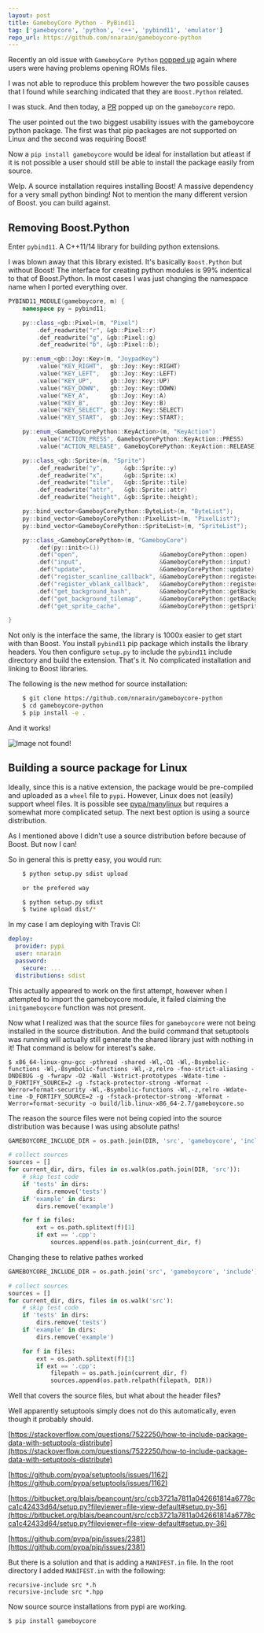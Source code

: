 ```yaml
---
layout: post
title: GameboyCore Python - PyBind11
tag: ['gameboycore', 'python', 'c++', 'pybind11', 'emulator']
repo_url: https://github.com/nnarain/gameboycore-python
---
```


Recently an old issue with `GameboyCore Python` [popped up](https://github.com/nnarain/gameboycore-python/issues/19) again where users were having problems opening ROMs files.

I was not able to reproduce this problem however the two possible causes that I found while searching indicated that they are `Boost.Python` related.

I was stuck. And then today, a [PR](https://github.com/nnarain/gameboycore/pull/132) popped up on the `gameboycore` repo.

The user pointed out the two biggest usability issues with the gameboycore python package. The first was that pip packages are not supported on Linux and the second was requiring Boost!

Now a `pip install gameboycore` would be ideal for installation but atleast if it is not possible a user should still be able to install the package easily from source.

Welp. A source installation requires installing Boost! A massive dependency for a very small python binding! Not to mention the many different version of Boost. you can build against.

Removing Boost.Python
---------------------

Enter `pybind11`. A C++11/14 library for building python extensions.

I was blown away that this library existed. It's basically `Boost.Python` but without Boost! The interface for creating python modules is 99% indentical to that of Boost.Python. In most cases I was just changing the namespace name when I ported everything over.

```c++
PYBIND11_MODULE(gameboycore, m) {
    namespace py = pybind11;

    py::class_<gb::Pixel>(m, "Pixel")
        .def_readwrite("r", &gb::Pixel::r)
        .def_readwrite("g", &gb::Pixel::g)
        .def_readwrite("b", &gb::Pixel::b);

    py::enum_<gb::Joy::Key>(m, "JoypadKey")
        .value("KEY_RIGHT",  gb::Joy::Key::RIGHT)
        .value("KEY_LEFT",   gb::Joy::Key::LEFT)
        .value("KEY_UP",     gb::Joy::Key::UP)
        .value("KEY_DOWN",   gb::Joy::Key::DOWN)
        .value("KEY_A",      gb::Joy::Key::A)
        .value("KEY_B",      gb::Joy::Key::B)
        .value("KEY_SELECT", gb::Joy::Key::SELECT)
        .value("KEY_START",  gb::Joy::Key::START);

    py::enum_<GameboyCorePython::KeyAction>(m, "KeyAction")
        .value("ACTION_PRESS", GameboyCorePython::KeyAction::PRESS)
        .value("ACTION_RELEASE", GameboyCorePython::KeyAction::RELEASE);

    py::class_<gb::Sprite>(m, "Sprite")
        .def_readwrite("y",      &gb::Sprite::y)
        .def_readwrite("x",      &gb::Sprite::x)
        .def_readwrite("tile",   &gb::Sprite::tile)
        .def_readwrite("attr",   &gb::Sprite::attr)
        .def_readwrite("height", &gb::Sprite::height);

    py::bind_vector<GameboyCorePython::ByteList>(m, "ByteList");
    py::bind_vector<GameboyCorePython::PixelList>(m, "PixelList");
    py::bind_vector<GameboyCorePython::SpriteList>(m, "SpriteList");

    py::class_<GameboyCorePython>(m, "GameboyCore")
        .def(py::init<>())
        .def("open",                       &GameboyCorePython::open)
        .def("input",                      &GameboyCorePython::input)
        .def("update",                     &GameboyCorePython::update)
        .def("register_scanline_callback", &GameboyCorePython::registerScanlineCallback)
        .def("register_vblank_callback",   &GameboyCorePython::registerVBlankCallback)
        .def("get_background_hash",        &GameboyCorePython::getBackgroundHash)
        .def("get_background_tilemap",     &GameboyCorePython::getBackgroundTileMap)
        .def("get_sprite_cache",           &GameboyCorePython::getSpriteCache);

}
```

Not only is the interface the same, the library is 1000x easier to get start with than Boost. You install `pybind11` pip package which installs the library headers. You then configure `setup.py` to include the `pybind11` include directory and build the extension. That's it. No complicated installation and linking to Boost libraries.

The following is the new method for source installation:

```bash
    $ git clone https://github.com/nnarain/gameboycore-python
    $ cd gameboycore-python
    $ pip install -e .
```

And it works!

![Image not found!](/assets/2018/10/14/tests.png)

Building a source package for Linux
-----------------------------------

Ideally, since this is a native extension, the package would be pre-compiled and uploaded as a `wheel` file to `pypi`. However, Linux does not (easily) support wheel files. It is possible see [pypa/manylinux](https://github.com/pypa/manylinux) but requires a somewhat more complicated setup. The next best option is using a source distribution.

As I mentioned above I didn't use a source distribution before because of Boost. But now I can!

So in general this is pretty easy, you would run:

```bash
    $ python setup.py sdist upload

    or the prefered way

    $ python setup.py sdist
    $ twine upload dist/*
```

In my case I am deploying with Travis CI:

```yaml
deploy:
  provider: pypi
  user: nnarain
  password:
    secure: ...
  distributions: sdist
```

This actually appeared to work on the first attempt, however when I attempted to import the gameboycore module, it failed claiming the `initgameboycore` function was not present.

Now what I realized was that the source files for `gameboycore` were not being installed in the source distribution. And the build command that setuptools was running will actually still generate the shared library just with nothing in it! That command is below for interest's sake.

```
$ x86_64-linux-gnu-gcc -pthread -shared -Wl,-O1 -Wl,-Bsymbolic-functions -Wl,-Bsymbolic-functions -Wl,-z,relro -fno-strict-aliasing -DNDEBUG -g -fwrapv -O2 -Wall -Wstrict-prototypes -Wdate-time -D_FORTIFY_SOURCE=2 -g -fstack-protector-strong -Wformat -Werror=format-security -Wl,-Bsymbolic-functions -Wl,-z,relro -Wdate-time -D_FORTIFY_SOURCE=2 -g -fstack-protector-strong -Wformat -Werror=format-security -o build/lib.linux-x86_64-2.7/gameboycore.so
```

The reason the source files were not being copied into the source distribution was because I was using absolute paths!

```python
GAMEBOYCORE_INCLUDE_DIR = os.path.join(DIR, 'src', 'gameboycore', 'include')

# collect sources
sources = []
for current_dir, dirs, files in os.walk(os.path.join(DIR, 'src')):
    # skip test code
    if 'tests' in dirs:
        dirs.remove('tests')
    if 'example' in dirs:
        dirs.remove('example')

    for f in files:
        ext = os.path.splitext(f)[1]
        if ext == '.cpp':
            sources.append(os.path.join(current_dir, f)
```

Changing these to relative pathes worked

```python
GAMEBOYCORE_INCLUDE_DIR = os.path.join('src', 'gameboycore', 'include')

# collect sources
sources = []
for current_dir, dirs, files in os.walk('src'):
    # skip test code
    if 'tests' in dirs:
        dirs.remove('tests')
    if 'example' in dirs:
        dirs.remove('example')

    for f in files:
        ext = os.path.splitext(f)[1]
        if ext == '.cpp':
            filepath = os.path.join(current_dir, f)
            sources.append(os.path.relpath(filepath, DIR))
```

Well that covers the source files, but what about the header files?

Well apparently setuptools simply does not do this automatically, even though it probably should.

[https://stackoverflow.com/questions/7522250/how-to-include-package-data-with-setuptools-distribute](https://stackoverflow.com/questions/7522250/how-to-include-package-data-with-setuptools-distribute)

[https://github.com/pypa/setuptools/issues/1162](https://github.com/pypa/setuptools/issues/1162)

[https://bitbucket.org/blais/beancount/src/ccb3721a7811a042661814a6778cca1c42433d64/setup.py?fileviewer=file-view-default#setup.py-36](https://bitbucket.org/blais/beancount/src/ccb3721a7811a042661814a6778cca1c42433d64/setup.py?fileviewer=file-view-default#setup.py-36)

[https://github.com/pypa/pip/issues/2381](https://github.com/pypa/pip/issues/2381)


But there is a solution and that is adding a `MANIFEST.in` file. In the root directory I added `MANIFEST.in` with the following:

```
recursive-include src *.h
recursive-include src *.hpp
```

Now source source installations from pypi are working.

```
$ pip install gameboycore
```
